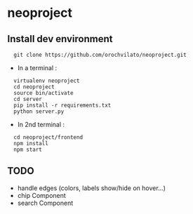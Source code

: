 # neoproject

Install dev environment
-----------------------

```
  git clone https://github.com/orochvilato/neoproject.git
```

- In a terminal :
```
  virtualenv neoproject
  cd neoproject
  source bin/activate
  cd server
  pip install -r requirements.txt
  python server.py
```
- In 2nd terminal :
```
  cd neoproject/frontend
  npm install
  npm start
```

TODO
----

- handle edges (colors, labels show/hide on hover...)
- chip Component
- search Component
